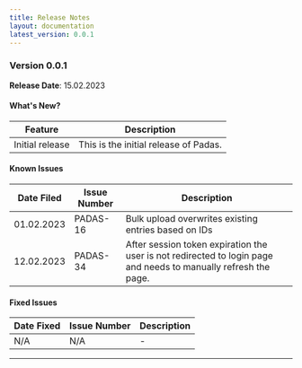```yaml
---
title: Release Notes
layout: documentation
latest_version: 0.0.1
---
```


### Version 0.0.1

**Release Date**: 15.02.2023

#### What's New?

| Feature                       | Description |
| ----------------------        | ----------------------       
| Initial release               | This is the initial release of Padas.


#### Known Issues

| Date Filed    | Issue Number      | Description |
| ------------- | ----------------  | ----------------------       
| 01.02.2023    | PADAS-16          | Bulk upload overwrites existing entries based on IDs
| 12.02.2023    | PADAS-34          | After session token expiration the user is not redirected to login page and needs to manually refresh the page.


#### Fixed Issues

| Date Fixed    | Issue Number      | Description |
| ------------- | ----------------  | ----------------------       
| N/A    | N/A	          | -

---

